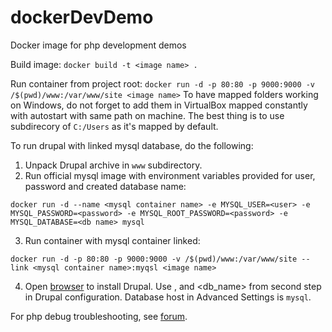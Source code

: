 # dockerDevDemo
Docker image for php development demos


Build image:
```docker build -t <image name> .```


Run container from project root:
```docker run -d -p 80:80 -p 9000:9000 -v /$(pwd)/www:/var/www/site <image name>```
To have mapped folders working on Windows, do not forget to add them in VirtualBox mapped
constantly with autostart with same path on machine. The best thing is to use subdirecory of ```C:/Users``` as it's
mapped by default.

To run drupal with linked mysql database, do the following:
1. Unpack Drupal archive in `www` subdirectory.
2. Run official mysql image with environment variables provided for user, password and created database name:
```
docker run -d --name <mysql container name> -e MYSQL_USER=<user> -e MYSQL_PASSWORD=<password> -e MYSQL_ROOT_PASSWORD=<password> -e MYSQL_DATABASE=<db name> mysql
```
3. Run container with mysql container linked:
```
docker run -d -p 80:80 -p 9000:9000 -v /$(pwd)/www:/var/www/site --link <mysql container name>:myqsl <image name>
```
4. Open [browser](http://192.168.99.100/) to install Drupal.
Use <user>, <password> and <db_name> from second step in Drupal configuration.
Database host in Advanced Settings is `mysql`.

For php debug troubleshooting, see [forum](https://devnet.jetbrains.com/message/5533800).
